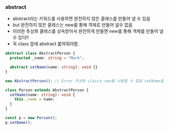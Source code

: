 ### abstract

- abstract라는 키워드를 사용하면 완전하지 않은 클래스를 만들어 낼 수 있음
- but 완전하지 않은 클래스는 new를 통해 객체로 만들어 낼수 없음
- 이러한 추상화 클래스를 상속받아서 완전하게 만들면 new를 통해 객체를 만들어 낼 수 있다!!
- 꼭 class 앞에 abstract 붙여줘야함.

```ts
abstract class AbstractPerson {
  protected _name: string = "Mark";

  abstract setName(name: string): void {}
}

new AbstractPerson(); // Error 추상화 class는 new를 사용할 수 없음 setName을 완성해야해

class Person extends AbstractPerson {
  setName(name: string): void {
    this._name = name;
  }
}

const p = new Person();
p.setName();
```
